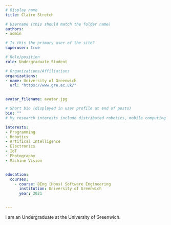 ```yaml
---
# Display name
title: Claire Stretch

# Username (this should match the folder name)
authors:
- admin

# Is this the primary user of the site?
superuser: true

# Role/position
role: Undergraduate Student

# Organizations/Affiliations
organizations:
- name: University of Greenwich
  url: "https://www.gre.ac.uk/"


avatar_filename: avatar.jpg

# Short bio (displayed in user profile at end of posts)
bio: ""
# My research interests include distributed robotics, mobile computing and programmable matter.

interests:
- Programming
- Robotics
- Artifical Intelligence
- Electronics
- IoT
- Photography
- Machine Vision


education:
  courses:
    - course: BEng (Hons) Software Engineering
      institution: University of Greenwich
      year: 2021


---
```

I am an Undergraduate at the University of Greenwich.